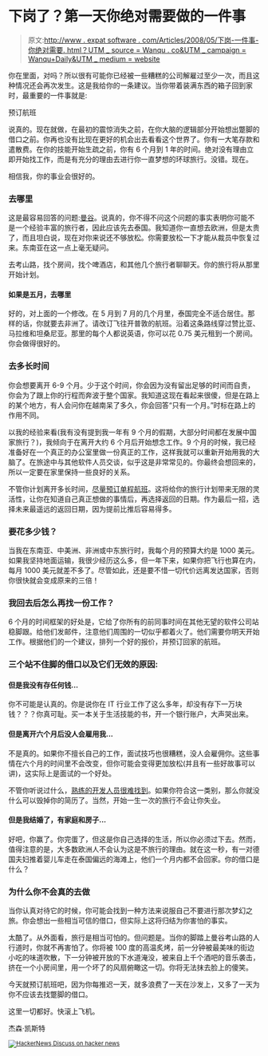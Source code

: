 # 下岗了？第一天你绝对需要做的一件事

> 原文:[http://www . expat software . com/Articles/2008/05/下岗-一件事-你绝对需要. html？UTM _ source = Wanqu . co&UTM _ campaign = Wanqu+Daily&UTM _ medium = website](http://www.expatsoftware.com/Articles/2008/05/laid-off-one-thing-you-absolutely-need.html?utm_source=wanqu.co&utm_campaign=Wanqu+Daily&utm_medium=website)

你在里面，对吗？所以很有可能你已经被一些糟糕的公司解雇过至少一次，而且这种情况还会再次发生。这是我给你的一条建议。当你带着装满东西的箱子回到家时，最重要的一件事就是:

预订航班

说真的。现在就做，在最初的震惊消失之前，在你大脑的逻辑部分开始想出蹩脚的借口之前。你再也没有比现在更好的机会出去看看这个世界了。你有一大笔存款和遣散费。在你的技能开始生疏之前，你有 6 个月到 1 年的时间。绝对没有理由立即开始找工作，而是有充分的理由去进行你一直梦想的环球旅行。没错。现在。

相信我，你的事业会很好的。

### 去哪里

这是最容易回答的问题:[曼谷](https://www.blogabond.com/Thailand/Bangkok)。说真的，你不得不问这个问题的事实表明你可能不是一个经验丰富的旅行者，因此应该先去泰国。我知道你一直想去欧洲，但是太贵了，而且坦白说，现在对你来说还不够放松。你需要放松一下才能从裁员中恢复过来。东南亚在这一点上毫无疑问。

去考山路，找个房间，找个啤酒店，和其他几个旅行者聊聊天。你的旅行将从那里开始计划。

#### 如果是五月，去哪里

好的，对上面的一个修改。在 5 月到 7 月的几个月里，泰国完全不适合居住。那样的话，你就要去非洲了。请改订飞往开普敦的航班。沿着这条路线穿过赞比亚、马拉维和坦桑尼亚。那里的每个人都说英语，你可以花 0.75 美元租到一个房间。你会做得很好的。

### 去多长时间

你会想要离开 6-9 个月。少于这个时间，你会因为没有留出足够的时间而自责，你会为了跟上你的行程而奔波于整个国家。我知道这现在看起来很傻，但是在路上的某个地方，有人会问你在越南呆了多久，你会回答“只有一个月。”时标在路上的作用不同。

以我的经验来看(我有没有提到我一年有 9 个月的假期，大部分时间都在发展中国家旅行？)，我倾向于在离开大约 6 个月后开始想念工作。9 个月的时候，我已经准备好在一个真正的办公室里做一份真正的工作，这样我就可以重新开始用我的大脑了。在旅途中与其他软件人员交谈，似乎这是非常常见的。你最终会想回来的，所以一定要在家里保持一些良好的关系。

不管你计划离开多长时间，[尽量预订单程航班](https://www.blogabond.com/CommentView.aspx?CommentID=8226)。这将给你的旅行计划带来无限的灵活性，让你在知道自己真正想做的事情后，再选择返回的日期。作为最后一招，选择未来最遥远的返回日期，因为提前比推后容易得多。

### 要花多少钱？

当我在东南亚、中美洲、非洲或中东旅行时，我每个月的预算大约是 1000 美元。如果我坚持地面运输，我很少经历这么多，但一年下来，如果你把飞行也算在内，每月 1000 美元就差不多了。尽管如此，还是要不惜一切代价远离发达国家，否则你很快就会变成原来的三倍！

### 我回去后怎么再找一份工作？

6 个月的时间框架的好处是，它给了你所有的前同事时间在其他无望的软件公司站稳脚跟。给他们发邮件，注意他们周围的一切似乎都着火了。他们需要你明天开始工作。根据他们的一个建议，排列一个好的报价，并预订回家的航班。

### 三个站不住脚的借口以及它们无效的原因:

#### 但是我没有存任何钱...

你不可能是认真的。你是说你在 IT 行业工作了这么多年，却没有存下一万块钱？？？你真可耻。买一本关于生活技能的书，开一个银行账户，大声哭出来。

#### 但是离开六个月后没人会雇用我...

不是真的。如果你不擅长自己的工作，面试技巧也很糟糕，没人会雇佣你。这些事情在六个月的时间里不会改变，但你可能会变得更加放松(并且有一些好故事可以讲)，这实际上是面试的一个好处。

不管你听说过什么，[熟练的开发人员很难找到](https://www.expatsoftware.com/articles/2007/02/two-weeks-vacation-is-only.html)。如果你符合这一类别，那么你就没什么可以毁掉你的简历了。当然，开始一生一次的旅行不会让你失业。

#### 但是我结婚了，有家庭和房子...

好吧，你赢了。你完蛋了，但这是你自己选择的生活，所以你必须过下去。然而，值得注意的是，大多数欧洲人不会认为这是不旅行的理由。就在这一秒，有一对德国夫妇推着婴儿车走在泰国偏远的海滩上，他们一个月内都不会回家。你的借口是什么？

### 为什么你不会真的去做

当你认真对待它的时候，你可能会找到一种方法来说服自己不要进行那次梦幻之旅。你会想出一些相当可信的借口，但实际上这将归结为你害怕的事实。

太酷了。从外面看，旅行是相当可怕的。但问题是。当你的脚踏上曼谷考山路的人行道时，你就不再害怕了。你将被 100 度的高温炙烤，前一分钟被最美味的街边小吃的味道吹散，下一分钟被开放的下水道淹没，被来自上千个酒吧的音乐袭击，挤在一个小房间里，用一个坏了的风扇俯瞰这一切。你将无法抹去脸上的傻笑。

今天就预订航班吧，因为你每推迟一天，就多浪费了一天在沙发上，又多了一天为你不应该去找蹩脚的借口。

这里一切都好。快滚上飞机。

杰森·凯斯特

<small>[![HackerNews](../Images/0173c1448931596d2babf286a4a258cc.png) Discuss on hacker news](https://news.ycombinator.com/submitlink?u=https://www.expatsoftware.com/Articles/2008/05/laid-off-one-thing-you-absolutely-need.html&t=Laid%20off?%20%20The%20one%20thing%20you%20absolutely%20need%20to%20do%20on%20the%20first%20day "Discuss on HackerNews")</small>